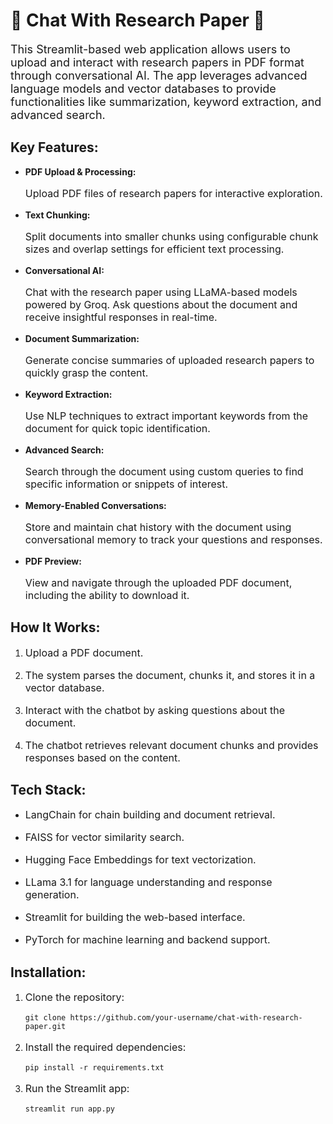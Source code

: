 <h1>🦙 Chat With Research Paper 📄</h1>

<p style="font-size:18px;">This Streamlit-based web application allows users to upload and interact with research papers in PDF format through conversational AI. The app leverages advanced language models and vector databases to provide functionalities like summarization, keyword extraction, and advanced search.</p>

<h2>Key Features:</h2>
<ul>
    <li><strong>PDF Upload & Processing:</strong> <p style="font-size:16px;">Upload PDF files of research papers for interactive exploration.</p></li>
    <li><strong>Text Chunking:</strong> <p style="font-size:16px;">Split documents into smaller chunks using configurable chunk sizes and overlap settings for efficient text processing.</p></li>
    <li><strong>Conversational AI:</strong> <p style="font-size:16px;">Chat with the research paper using LLaMA-based models powered by Groq. Ask questions about the document and receive insightful responses in real-time.</p></li>
    <li><strong>Document Summarization:</strong> <p style="font-size:16px;">Generate concise summaries of uploaded research papers to quickly grasp the content.</p></li>
    <li><strong>Keyword Extraction:</strong> <p style="font-size:16px;">Use NLP techniques to extract important keywords from the document for quick topic identification.</p></li>
    <li><strong>Advanced Search:</strong> <p style="font-size:16px;">Search through the document using custom queries to find specific information or snippets of interest.</p></li>
    <li><strong>Memory-Enabled Conversations:</strong> <p style="font-size:16px;">Store and maintain chat history with the document using conversational memory to track your questions and responses.</p></li>
    <li><strong>PDF Preview:</strong> <p style="font-size:16px;">View and navigate through the uploaded PDF document, including the ability to download it.</p></li>
</ul>

<h2>How It Works:</h2>
<ol>
    <li><p style="font-size:16px;">Upload a PDF document.</p></li>
    <li><p style="font-size:16px;">The system parses the document, chunks it, and stores it in a vector database.</p></li>
    <li><p style="font-size:16px;">Interact with the chatbot by asking questions about the document.</p></li>
    <li><p style="font-size:16px;">The chatbot retrieves relevant document chunks and provides responses based on the content.</p></li>
</ol>

<h2>Tech Stack:</h2>
<ul>
    <li><p style="font-size:16px;">LangChain for chain building and document retrieval.</p></li>
    <li><p style="font-size:16px;">FAISS for vector similarity search.</p></li>
    <li><p style="font-size:16px;">Hugging Face Embeddings for text vectorization.</p></li>
    <li><p style="font-size:16px;">LLama 3.1 for language understanding and response generation.</p></li>
    <li><p style="font-size:16px;">Streamlit for building the web-based interface.</p></li>
    <li><p style="font-size:16px;">PyTorch for machine learning and backend support.</p></li>
</ul>

<h2>Installation:</h2>
<ol>
    <li><p style="font-size:16px;">Clone the repository:</p>
        <pre><code>git clone https://github.com/your-username/chat-with-research-paper.git</code></pre>
    </li>
    <li><p style="font-size:16px;">Install the required dependencies:</p>
        <pre><code>pip install -r requirements.txt</code></pre>
    </li>
    <li><p style="font-size:16px;">Run the Streamlit app:</p>
        <pre><code>streamlit run app.py</code></pre>
    </li>
</ol>
